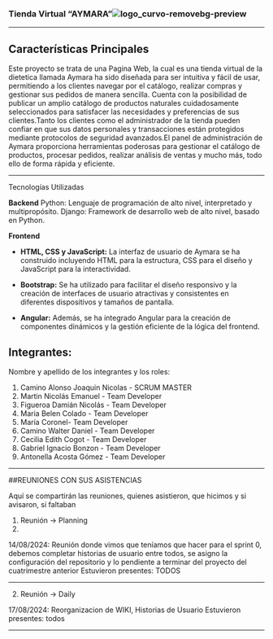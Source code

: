 ### Tienda Virtual “AYMARA”![logo_curvo-removebg-preview](https://github.com/user-attachments/assets/c3d9cf97-437a-4562-b555-01671d2f93de)

--------
## Características Principales

Este proyecto se trata de una Pagina Web, la cual es una tienda virtual de la dietetica llamada Aymara ha sido diseñada para ser intuitiva y fácil de usar, permitiendo a los clientes navegar por el catálogo, realizar compras y gestionar sus pedidos de manera sencilla. Cuenta con la posibilidad de publicar un amplio catálogo de productos naturales cuidadosamente seleccionados para satisfacer las necesidades y preferencias de sus clientes.Tanto los clientes como el administrador de la tienda pueden confiar en que sus datos personales y transacciones están protegidos mediante protocolos de seguridad avanzados.El panel de administración de Aymara proporciona herramientas poderosas para gestionar el catálogo de productos, procesar pedidos, realizar análisis de ventas y mucho más, todo ello de forma rápida y eficiente.

------
Tecnologías Utilizadas

**Backend**
Python: Lenguaje de programación de alto nivel, interpretado y multipropósito.
Django: Framework de desarrollo web de alto nivel, basado en Python.

**Frontend**

- **HTML, CSS y JavaScript:** La interfaz de usuario de Aymara se ha construido incluyendo HTML para la estructura, CSS para el diseño y JavaScript para la interactividad.

- **Bootstrap:** Se ha utilizado para facilitar el diseño responsivo y la creación de interfaces de usuario atractivas y consistentes en diferentes dispositivos y tamaños de pantalla.

- **Angular:** Además, se ha integrado Angular para la creación de componentes dinámicos y la gestión eficiente de la lógica del frontend.


## Integrantes:

Nombre y apellido de los integrantes y los roles:

1. Camino Alonso Joaquin Nicolas - SCRUM MASTER
2. Martin Nicolás Emanuel  - Team Developer
3. Figueroa Damián Nicolás - Team Developer
4. Maria Belen Colado - Team Developer
5. María Coronel- Team Developer
6. Camino Walter Daniel - Team Developer
7. Cecilia Edith Cogot - Team Developer
8.  Gabriel Ignacio Bonzon - Team Developer
9.  Antonella Acosta Gómez - Team Developer
   
-------

##REUNIONES CON SUS ASISTENCIAS

Aquí se compartirán las reuniones, quienes asistieron, que hicimos y si avisaron, si faltaban

1) Reunión -> Planning
2) 
14/08/2024: Reunión donde vimos que teníamos que hacer para el sprint 0, debemos completar historias de usuario entre todos, se asigno la configuración del repositorio y lo pendiente a terminar  del proyecto del cuatrimestre anterior
Estuvieron presentes: TODOS
________________________________________
2) Reunión -> Daily
   
17/08/2024: Reorganizacion de WIKI, Historias de Usuario
Estuvieron presentes: todos
________________________________________




